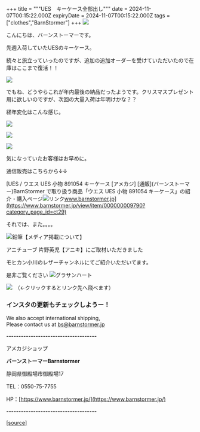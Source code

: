 +++
title = """UES　キーケース全部出し"""
date = 2024-11-07T00:15:22.000Z
expiryDate = 2024-11-07T00:15:22.000Z
tags = ["clothes","BarnStormer"]
+++
[![](https://stat.ameba.jp/user_images/20231023/16/barnstormer-go/b2/03/p/o0420015015354743273.png)](https://ameblo.jp/barnstormer-go/entry-12825670498.html)

こんにちは、バーンストーマーです。

先週入荷していたUESのキーケース。

続々と旅立っていったのですが、追加の追加オーダーを受けていただいたので在庫はここまで復活！！

[![](https://stat.ameba.jp/user_images/20241107/07/barnstormer-go/c0/40/j/o0466070015507079525.jpg)](https://stat.ameba.jp/user_images/20241107/07/barnstormer-go/c0/40/j/o0466070015507079525.jpg)

でもね、どうやらこれが年内最後の納品だったようです。クリスマスプレゼント用に欲しいのですが、次回の大量入荷は年明けかな？？

経年変化はこんな感じ。

[![](https://stat.ameba.jp/user_images/20241107/07/barnstormer-go/d1/3e/j/o0466070015507079530.jpg)](https://stat.ameba.jp/user_images/20241107/07/barnstormer-go/d1/3e/j/o0466070015507079530.jpg)

[![](https://stat.ameba.jp/user_images/20241107/07/barnstormer-go/1e/2c/j/o0466070015507079528.jpg)](https://stat.ameba.jp/user_images/20241107/07/barnstormer-go/1e/2c/j/o0466070015507079528.jpg)

[![](https://stat.ameba.jp/user_images/20241107/07/barnstormer-go/e7/13/j/o0466070015507079526.jpg)](https://stat.ameba.jp/user_images/20241107/07/barnstormer-go/e7/13/j/o0466070015507079526.jpg)

気になっていたお客様はお早めに。

通信販売はこちらから↓↓

[UES / ウエス UES 小物 891054 キーケース \[アメカジ\] \[通販\](バーンストーマー)BarnStormer で取り扱う商品「ウエス UES 小物 891054 キーケース」の紹介・購入ページ![リンク](https://c.stat100.ameba.jp/ameblo/symbols/v3.20.0/svg/gray/editor_link.svg)www.barnstormer.jp](https://www.barnstormer.jp/view/item/000000009790?category_page_id=ct29)

それでは、また。。。。

![鉛筆](https://stat100.ameba.jp/blog/ucs/img/char/char3/519.png)【メディア掲載について】

アニチューブ 片野英児【アニキ】にご取材いただきました

モヒカン小川のレザーチャンネルにてご紹介いただいてます。

是非ご覧ください ![グラサンハート](https://stat100.ameba.jp/blog/ucs/img/char/char3/148.png)

[![](https://stat.ameba.jp/user_images/20230412/16/barnstormer-go/6a/23/p/o0108010815269242493.png)](https://www.instagram.com/barnstormer_daily/)　（←クリックするとリンク先へ飛べます）

### インスタの更新もチェックしようー！

We also accept international shipping,  
Please contact us at bs@barnstormer.jp

**\-------------------------------------**

アメカジショップ

**バーンストーマーBarnstormer**

静岡県御殿場市御殿場17

TEL：0550-75-7755

HP：[https://www.barnstormer.jp/](https://www.barnstormer.jp/)

**\-------------------------------------**

[[source]](https://ameblo.jp/barnstormer-go/entry-12874108911.html)
